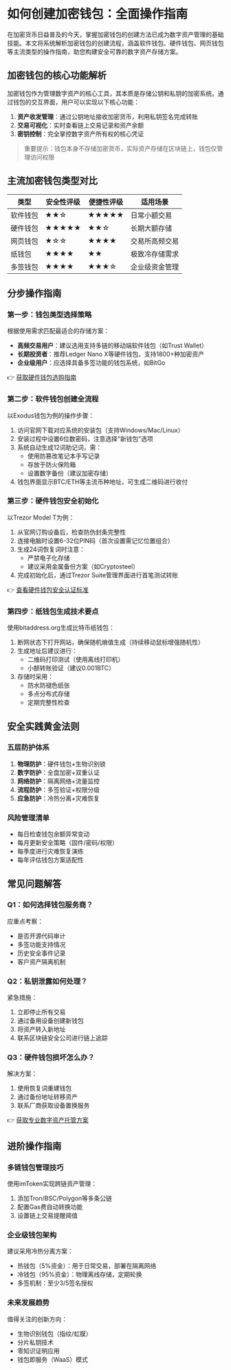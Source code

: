# 如何创建加密钱包：全面操作指南

在加密货币日益普及的今天，掌握加密钱包的创建方法已成为数字资产管理的基础技能。本文将系统解析加密钱包的创建流程，涵盖软件钱包、硬件钱包、网页钱包等主流类型的操作指南，助您构建安全可靠的数字资产存储方案。

## 加密钱包的核心功能解析

加密钱包作为管理数字资产的核心工具，其本质是存储公钥和私钥的加密系统。通过钱包的交互界面，用户可以实现以下核心功能：
1. **资产收发管理**：通过公钥地址接收加密货币，利用私钥签名完成转账
2. **交易可视化**：实时查看链上交易记录和资产余额
3. **密钥控制**：完全掌控数字资产所有权的核心凭证

> 重要提示：钱包本身不存储加密货币，实际资产存储在区块链上，钱包仅管理访问权限

## 主流加密钱包类型对比

| 类型         | 安全性评级 | 便捷性评级 | 适用场景                  |
|--------------|------------|------------|---------------------------|
| 软件钱包     | ★★☆        | ★★★★★      | 日常小额交易              |
| 硬件钱包     | ★★★★★      | ★★☆        | 长期大额存储              |
| 网页钱包     | ★☆☆        | ★★★★       | 交易所高频交易            |
| 纸钱包       | ★★★★       | ★★         | 极致冷存储需求            |
| 多签钱包     | ★★★★       | ★★★☆       | 企业级资金管理            |

## 分步操作指南

### 第一步：钱包类型选择策略
根据使用需求匹配最适合的存储方案：
- **高频交易用户**：建议选用支持多链的移动端软件钱包（如Trust Wallet）
- **长期投资者**：推荐Ledger Nano X等硬件钱包，支持1800+种加密资产
- **企业级用户**：应选择具备多签功能的钱包系统，如BitGo

👉 [获取硬件钱包选购指南](https://bit.ly/okx_welcome)

### 第二步：软件钱包创建全流程
以Exodus钱包为例的操作步骤：
1. 访问官网下载对应系统的安装包（支持Windows/Mac/Linux）
2. 安装过程中设置6位数密码，注意选择"新钱包"选项
3. 系统自动生成12词助记词，需：
   - 使用防篡改笔记本手写记录
   - 存放于防火保险箱
   - 设置数字备份（建议加密存储）
4. 钱包界面显示BTC/ETH等主流币种地址，可生成二维码进行收付

### 第三步：硬件钱包安全初始化
以Trezor Model T为例：
1. 从官网订购设备后，检查防伪封条完整性
2. 连接电脑时设置6-32位PIN码（首次设置需记忆位置组合）
3. 生成24词恢复词时注意：
   - 严禁电子化存储
   - 建议采用金属备份方案（如Cryptosteel）
4. 完成初始化后，通过Trezor Suite管理界面进行首笔测试转账

👉 [查看硬件钱包安全认证标准](https://bit.ly/okx_welcome)

### 第四步：纸钱包生成技术要点
使用bitaddress.org生成比特币纸钱包：
1. 断网状态下打开网站，确保随机熵值生成（持续移动鼠标增强随机性）
2. 生成地址后建议进行：
   - 二维码打印测试（使用离线打印机）
   - 小额转账验证（建议0.001BTC）
3. 存储时采用：
   - 防水防褪色纸张
   - 多点分布式存储
   - 定期完整性检查

## 安全实践黄金法则

### 五层防护体系
1. **物理防护**：硬件钱包+生物识别锁
2. **数字防护**：全盘加密+双重认证
3. **网络防护**：隔离网络+流量监控
4. **流程防护**：多签验证+权限分级
5. **应急防护**：冷热分离+灾难恢复

### 风险管理清单
- 每日检查钱包余额异常变动
- 每月更新安全策略（固件/密码/权限）
- 每季度进行灾难恢复演练
- 每年评估钱包方案适配性

## 常见问题解答

### Q1：如何选择钱包服务商？
应重点考察：
- 是否开源代码审计
- 多签功能支持情况
- 历史安全事件记录
- 客户资产隔离机制

### Q2：私钥泄露如何处理？
紧急措施：
1. 立即停止所有交易
2. 通过备用设备创建新钱包
3. 将资产转入新地址
4. 联系区块链安全公司进行链上追踪

### Q3：硬件钱包损坏怎么办？
解决方案：
1. 使用恢复词重建钱包
2. 通过备份地址转移资产
3. 联系厂商获取设备置换服务

👉 [获取专业数字资产托管方案](https://bit.ly/okx_welcome)

## 进阶操作指南

### 多链钱包管理技巧
使用imToken实现跨链资产管理：
1. 添加Tron/BSC/Polygon等多条公链
2. 配置Gas费自动转换功能
3. 设置链上交易提醒阈值

### 企业级钱包架构
建议采用冷热分离方案：
- 热钱包（5%资金）：用于日常交易，部署在隔离网络
- 冷钱包（95%资金）：物理离线存储，定期轮换
- 多签机制：至少3/5签名授权

### 未来发展趋势
值得关注的创新方向：
- 生物识别钱包（指纹/虹膜）
- 分片私钥技术
- 零知识证明应用
- 钱包即服务（WaaS）模式

